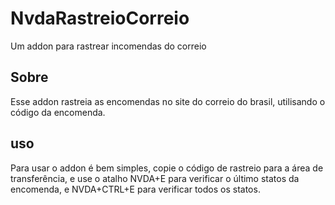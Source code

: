 # NvdaRastreioCorreio
Um addon para rastrear incomendas do correio

## Sobre
Esse addon rastreia as encomendas no site do correio do brasil, utilisando o código da encomenda.

## uso
Para usar o addon é bem simples, copie o código de rastreio para a área de transferência, e use o atalho NVDA+E para verificar o último statos da encomenda, e NVDA+CTRL+E para verificar todos os statos.
